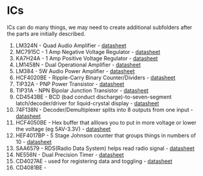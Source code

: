 ICs
===

ICs can do many things, we may need to create additional subfolders after the parts are initially described.


1. LM324N - Quad Audio Amplifier - [datasheet](https://www.fairchildsemi.com/ds/LM/LM324.pdf)
2. MC7915C - 1 Amp Negative Voltage Regulator  - [datasheet](http://html.alldatasheet.com/html-pdf/12365/ONSEMI/MC7915CD2T/184/1/MC7915CD2T.html)
3. KA7H24A - 1 Amp Positive Voltage Regulator - [datasheet](http://pdf1.alldatasheet.com/datasheet-pdf/view/99461/FAIRCHILD/KA7824A.html)
4. LM1458N - Dual Operational Amplifier - [datasheet](http://www.ti.com/lit/ds/symlink/lm1558.pdf)
5. LM384 - 5W Audio Power Amplifier - [datasheet](http://www.ti.com/lit/ds/symlink/lm384.pdf)
6. HCF4020BE - Ripple-Carry Binary Counter/Dividers - [datasheet](http://pdf1.alldatasheet.com/datasheet-pdf/view/22332/STMICROELECTRONICS/HCF4020BEY.html)
7. TIP32A - PNP Power Transistor - [datasheet](http://www.st.com/web/en/resource/technical/document/datasheet/CD00145627.pdf)
8. TIP31A - NPN Bipolar Junction Transistor - [datasheet](http://en.wikipedia.org/wiki/TIP31)
9. CD4543BE - BCD (bad conduct discharge)-to-seven-segment latch/decoder/driver for liquid-crystal display - [datasheet](http://www.mouser.com/ds/2/405/schs086d-127331.pdf)
10. 74F138N - Decoder/Demultiplexer splits into 8 outputs from one input - [datasheet](http://html.alldatasheet.com/html-pdf/15362/PHILIPS/I74F138N/499/2/I74F138N.html)
11. HCF4050BE - Hex buffer that alllows you to put in more voltage or lower the voltage (eg 5AV-3.3V) - [datasheet](http://www.datasheetarchive.com/HCF4050BE-datasheet.html)
12. HEF4017BP - 5 Stage Johnson counter that groups things in numbers of 10 - [datasheet](http://html.alldatasheet.com/html-pdf/17686/PHILIPS/HEF4017BP/501/2/HEF4017BP.html)
13. SAA6579 - RDS(Radio Data System) helps read radio signal - [datasheet](http://www.futurlec.com/Philips/SAA6579.shtml)
14. NE556N - Dual Precision Timer - [datasheet](http://html.alldatasheet.com/html-pdf/27254/TI/NE556N/20/1/NE556N.html)
15. CD4027AE - used for registering data and toggling - [datasheet](http://www.datasheetarchive.com/CD4027AE-datasheet.html)
16. CD4081BE - 


                                                                                                             
                                                                                                
